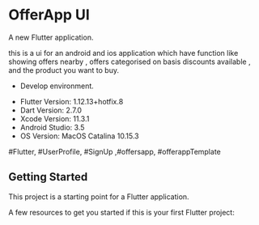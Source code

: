 # OfferApp UI

A new Flutter application.
 
this is a ui for an android and ios application which have function like showing offers nearby , offers categorised on basis discounts available , and the product you want to buy.

* Develop environment.

- Flutter Version: 1.12.13+hotfix.8
- Dart Version: 2.7.0
- Xcode Version: 11.3.1
- Android Studio: 3.5
- OS Version: MacOS Catalina 10.15.3


#Flutter, #UserProfile, #SignUp ,#offersapp, #offerappTemplate

## Getting Started

This project is a starting point for a Flutter application.

A few resources to get you started if this is your first Flutter project:
